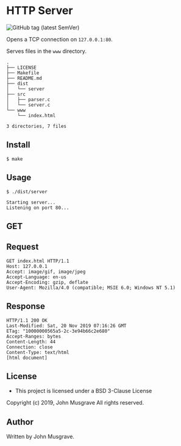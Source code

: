 # HTTP Server
![GitHub tag (latest SemVer)](https://img.shields.io/github/v/tag/musgravejw/http_server)

Opens a TCP connection on `127.0.0.1:80`.

Serves files in the `www` directory.

```
.
├── LICENSE
├── Makefile
├── README.md
├── dist
│   └── server
├── src
│   ├── parser.c
│   └── server.c
└── www
    └── index.html

3 directories, 7 files
```

## Install
```
$ make
```

## Usage
```
$ ./dist/server

Starting server...
Listening on port 80...

```

## GET

## Request

```
GET index.html HTTP/1.1
Host: 127.0.0.1
Accept: image/gif, image/jpeg
Accept-Language: en-us
Accept-Encoding: gzip, deflate
User-Agent: Mozilla/4.0 (compatible; MSIE 6.0; Windows NT 5.1)
```

## Response

```
HTTP/1.1 200 OK
Last-Modified: Sat, 20 Nov 2019 07:16:26 GMT
ETag: "10000000565a5-2c-3e94b66c2e680"
Accept-Ranges: bytes
Content-Length: 44
Connection: close
Content-Type: text/html
[html document]
```

## License 

  * This project is licensed under a BSD 3-Clause License

Copyright (c) 2019, John Musgrave All rights reserved.
 
## Author

Written by John Musgrave.

